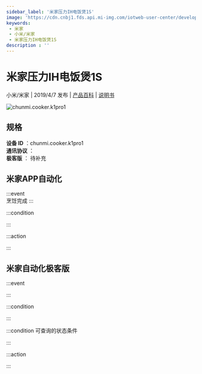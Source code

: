 ```yaml
---
sidebar_label: '米家压力IH电饭煲1S'
image: 'https://cdn.cnbj1.fds.api.mi-img.com/iotweb-user-center/developer_1679047576425Hf6QKCB2.png?GalaxyAccessKeyId=AKVGLQWBOVIRQ3XLEW&Expires=9223372036854775807&Signature=4IKavuBKFi7TNjtwyRKepbSLloE='
keywords: 
 - 米家
 - 小米/米家
 - 米家压力IH电饭煲1S
description : ''
---
```

# 米家压力IH电饭煲1S

小米/米家 | 2019/4/7 发布 | [产品百科](https://home.mi.com/webapp/content/baike/product/index.html?model=chunmi.cooker.k1pro1/) | [说明书](https://home.mi.com/views/introduction.html?model=chunmi.cooker.k1pro1&region=cn)

![chunmi.cooker.k1pro1](https://cdn.cnbj1.fds.api.mi-img.com/iotweb-user-center/developer_1679047576425Hf6QKCB2.png?GalaxyAccessKeyId=AKVGLQWBOVIRQ3XLEW&Expires=9223372036854775807&Signature=4IKavuBKFi7TNjtwyRKepbSLloE=)

## 规格  
> 
**设备 ID** ：chunmi.cooker.k1pro1  
**通讯协议** ：  
**极客版**  ： 待补充 


## 米家APP自动化  

:::event  
烹饪完成
:::

:::condition  

:::

:::action   

:::

## 米家自动化极客版  

:::event  

:::

:::condition  

:::

:::condition 可查询的状态条件  

:::

:::action  

:::

        
